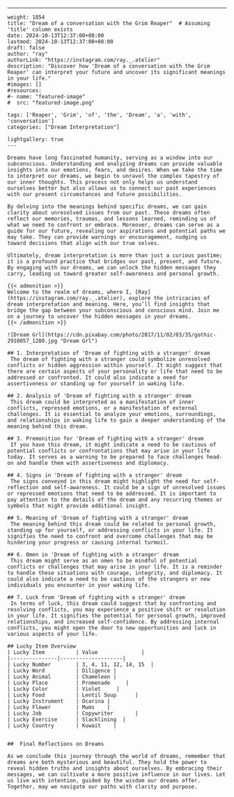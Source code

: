 ---
    weight: 1854
    title: "Dream of a conversation with the Grim Reaper"  # Assuming 'title' column exists
    date: 2024-10-13T12:37:00+08:00
    lastmod: 2024-10-13T12:37:00+08:00
    draft: false
    author: "ray"
    authorLink: "https://instagram.com/ray._.atelier"
    description: "Discover how 'Dream of a conversation with the Grim Reaper' can interpret your future and uncover its significant meanings in your life."
    #images: []
    #resources:
    #- name: "featured-image"
    #  src: "featured-image.png"
    
    tags: ['Reaper', 'Grim', 'of', 'the', 'Dream', 'a', 'with', 'conversation']
    categories: ["Dream Interpretation"]
    
    lightgallery: true
    ---
    
    Dreams have long fascinated humanity, serving as a window into our subconscious. Understanding and analyzing dreams can provide valuable insights into our emotions, fears, and desires. When we take the time to interpret our dreams, we begin to unravel the complex tapestry of our inner thoughts. This process not only helps us understand ourselves better but also allows us to connect our past experiences with our present circumstances and future possibilities.
    
    By delving into the meanings behind specific dreams, we can gain clarity about unresolved issues from our past. These dreams often reflect our memories, traumas, and lessons learned, reminding us of what we need to confront or embrace. Moreover, dreams can serve as a guide for our future, revealing our aspirations and potential paths we may take. They can provide warnings or encouragement, nudging us toward decisions that align with our true selves.
    
    Ultimately, dream interpretation is more than just a curious pastime; it is a profound practice that bridges our past, present, and future. By engaging with our dreams, we can unlock the hidden messages they carry, leading us toward greater self-awareness and personal growth.
    
    {{< admonition >}}
    Welcome to the realm of dreams, where I, [Ray](https://instagram.com/ray._.atelier), explore the intricacies of dream interpretation and meaning. Here, you’ll find insights that bridge the gap between your subconscious and conscious mind. Join me on a journey to uncover the hidden messages in your dreams.
    {{< /admonition >}}
    
    ![Dream Grl](https://cdn.pixabay.com/photo/2017/11/02/03/35/gothic-2910057_1280.jpg "Dream Grl")
    
    ## 1. Interpretation of 'Dream of fighting with a stranger' dream
     The dream of fighting with a stranger could symbolize unresolved conflicts or hidden aggression within yourself. It might suggest that there are certain aspects of your personality or life that need to be addressed or confronted. It could also indicate a need for assertiveness or standing up for yourself in waking life.
    
    ## 2. Analysis of 'Dream of fighting with a stranger' dream
     This dream could be interpreted as a manifestation of inner conflicts, repressed emotions, or a manifestation of external challenges. It is essential to analyze your emotions, surroundings, and relationships in waking life to gain a deeper understanding of the meaning behind this dream.
    
    ## 3. Premonition for 'Dream of fighting with a stranger' dream
     If you have this dream, it might indicate a need to be cautious of potential conflicts or confrontations that may arise in your life today. It serves as a warning to be prepared to face challenges head-on and handle them with assertiveness and diplomacy.
    
    ## 4. Signs in 'Dream of fighting with a stranger' dream
     The signs conveyed in this dream might highlight the need for self-reflection and self-awareness. It could be a sign of unresolved issues or repressed emotions that need to be addressed. It is important to pay attention to the details of the dream and any recurring themes or symbols that might provide additional insight.
    
    ## 5. Meaning of 'Dream of fighting with a stranger' dream
     The meaning behind this dream could be related to personal growth, standing up for yourself, or addressing conflicts in your life. It signifies the need to confront and overcome challenges that may be hindering your progress or causing internal turmoil.
    
    ## 6. Omen in 'Dream of fighting with a stranger' dream
     This dream might serve as an omen to be mindful of potential conflicts or challenges that may arise in your life. It is a reminder to handle these situations with courage, integrity, and diplomacy. It could also indicate a need to be cautious of the strangers or new individuals you encounter in your waking life.
    
    ## 7. Luck from 'Dream of fighting with a stranger' dream
     In terms of luck, this dream could suggest that by confronting and resolving conflicts, you may experience a positive shift or resolution in your life. It signifies the potential for personal growth, improved relationships, and increased self-confidence. By addressing internal conflicts, you might open the door to new opportunities and luck in various aspects of your life.
    
    ## Lucky Item Overview
    | Lucky Item          | Value              |
    |---------------|--------------------|
    | Lucky Number        | 3, 4, 11, 12, 14, 15  |
    | Lucky Word          | Diligence |
    | Lucky Animal        | Chameleon |
    | Lucky Place         | Promenade     |
    | Lucky Color         | Violet     |
    | Lucky Food          | Lentil Soup      |
    | Lucky Instrument    | Ocarina |
    | Lucky Flower        | Mums    |
    | Lucky Job           | Copywriter       |
    | Lucky Exercise      | Slacklining  |
    | Lucky Country       | Kuwait    |
    
    
    ##  Final Reflections on Dreams
    
    As we conclude this journey through the world of dreams, remember that dreams are both mysterious and beautiful. They hold the power to reveal hidden truths and insights about ourselves. By embracing their messages, we can cultivate a more positive influence in our lives. Let us live with intention, guided by the wisdom our dreams offer. Together, may we navigate our paths with clarity and purpose.
    
